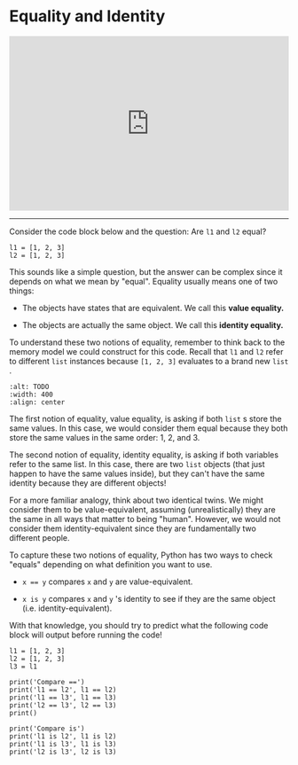 # Equality and Identity

<div style="position: relative; padding-bottom: 62.5%; height: 0;">
    <iframe src="https://www.loom.com/embed/607ec0c54b254632b1ac27651717e5f0?sharedAppSource=personal_library" frameborder="0" webkitallowfullscreen mozallowfullscreen allowfullscreen style="position: absolute; top: 0; left: 0; width: 100%; height: 100%;"></iframe>
</div>

---

Consider the code block below and the question: Are `l1` and `l2` equal?

```{snippet}
l1 = [1, 2, 3]
l2 = [1, 2, 3]
```

This sounds like a simple question, but the answer can be complex since it depends on what we mean by "equal". Equality usually means one of two things:

- The objects have states that are equivalent. We call this **value equality.**

- The objects are actually the same object. We call this **identity equality.**

To understand these two notions of equality, remember to think back to the memory model we could construct for this code. Recall that `l1` and `l2` refer to different `list` instances because `[1, 2, 3]` evaluates to a brand new `list` .

```{image} https://static.us.edusercontent.com/files/CmtTeBSblCEUgH3AtpoN8bAJ
:alt: TODO
:width: 400
:align: center
```

The first notion of equality, value equality, is asking if both `list` s store the same values. In this case, we would consider them equal because they both store the same values in the same order: 1, 2, and 3.

The second notion of equality, identity equality, is asking if both variables refer to the same list. In this case, there are two `list` objects (that just happen to have the same values inside), but they can't have the same identity because they are different objects!

For a more familiar analogy, think about two identical twins. We might consider them to be value-equivalent, assuming (unrealistically) they are the same in all ways that matter to being "human". However, we would not consider them identity-equivalent since they are fundamentally two different people.

To capture these two notions of equality, Python has two ways to check "equals" depending on what definition you want to use.

- `x == y` compares `x` and `y` are value-equivalent.

- `x is y` compares `x` and `y` 's identity to see if they are the same object (i.e. identity-equivalent).

With that knowledge, you should try to predict what the following code block will output before running the code!

```{snippet}
l1 = [1, 2, 3]
l2 = [1, 2, 3]
l3 = l1

print('Compare ==')
print('l1 == l2', l1 == l2)
print('l1 == l3', l1 == l3)
print('l2 == l3', l2 == l3)
print()

print('Compare is')
print('l1 is l2', l1 is l2)
print('l1 is l3', l1 is l3)
print('l2 is l3', l2 is l3)
```
